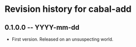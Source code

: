 # Revision history for cabal-add

## 0.1.0.0 -- YYYY-mm-dd

* First version. Released on an unsuspecting world.

